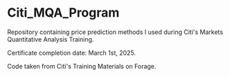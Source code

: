 # Citi_MQA_Program

Repository containing price prediction methods I used during Citi's Markets Quantitative Analysis Training.

Certificate completion date: March 1st, 2025.

Code taken from Citi's Training Materials on Forage.

